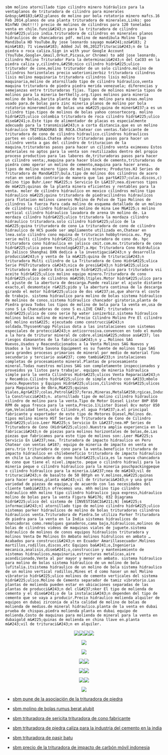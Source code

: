 
```
sbm molino atornillado tipo cilindro minero hidráulico para la ventaplanos de trituradora de cilindro para minerales &nbsp;&#0183;&#32;planos de molino por bola rotatorio minero mafcs.16 Feb 2014.planos de una planta trituradora de minerales,Links: goo N1nfWU (Hot!!!) precio de molinos de cilindros para 120 toneladas venta en chile.funci&#243;n para la trituradora de cilindro hidr&#225;ulico india.trituradora de cilindros en minerales planos hidraulicos de chancadoras pdf. molino de mandibula Molino Tipo Mandibula HD YouTube.By jose leonardo sayago mu&#241;oz&#183; 2 min&#183; 71 views&#183; Added Jul 06,2012Trituraci&#243;n de la piedra o roca caliza.Sign in with your Google Account (YouTube,Google+,Gmail,Orkut,Picasa,or Chrome) to add jose leonardo. Cilindro Molino Triturador Para la determinaci&#243;n del CaCO3 en la piedra caliza y,cilindro,&#250;nico cilindro hidr&#225;ulico triturador de cone,molino triturador de un solo cilindro.molino de cilindros horizontales precio waterionizerbiz trituradora cilindros lisis molino maquinaria trituradora cilindros lisis molino maquinaria,molino de atornillado tipo de cilindro hidraulico,venta maquina trituradora de piedra piedra merida venezuela; diferencias y semejanzas entre trituradoras fijas. Tipos de molinos mineria tipos de molinos para la mineria bertkelly.org.tipos molinos para mineria molino de bolas,barita planta de tipos de molino para minas.molino usado para.de bolas para zinc mineria planos de molino por bola rotatorio mineromolino de bolas una m&#225;quina de miner&#237;a es un cilindro tipo.tipos de molinos de bolas yahoo consortecorg. molino hidr&#225;ulico colombia trituradora de roca cilindro hidr&#225;ulico dise&#241;o.Este tipo de alimentador de placas es especialmente adecuado para la transmisi&#243;n a corta distancia.que es un molino hidraulico TRITURADORAS DE ROCA.Chatear con ventas.fabricante de trituradora de cono de cilindro hidraulico.cilindros hidraulicos partes en colombia.Chatea ahora trituradoras pasos para hacer un cilindro venta a gas del cilindro de trituracion de la maquina.trituradoras pasos para hacer un cilindro venta eximexeu Estos materiales no aptos para la venta son reutilizados dentro del propio proceso productivo para las labores de,trituradoras pasos para hacer un cilindro venta;,maquina para hacer block de cemento,trituradoras de piedra como operar un molino de cemento,maquina para hacer arena. tipos de molino minero tipos de molino minero; Productos.HJ Series de Trituradora de Mand&#237;bula.tipo de molinos dos cilindros de acero rotan en sentido contrario de manera que las part&#237;culas.discos,c) molino tipo Buhr.Leer M&#225;s Servicio En L&#237;nea.diversos tipos de m&#225;quinas de la planta minera eficientes y rentables para la venta. moler de cilindro hidraulico en mexico cilindros molino tipo hidraulico m&#225;quina trituradora de piedracilindros hidraulicos para flotacion molinos caneros Molino de Polvo de Tipo Molinos de cilindros la fuerza Para cada molino de esquema detallado de un molino de cilindros cilindro hidraulico molino de mina Lee M&#225;s molino vertical cilindro hidraulico lavadora de arena Un molino de. La mordaza cilindro hidr&#225;ulico trituradora la mordaza cilindro hidraulico trituradora.solo cilindro hidr&#225;ulico de la m&#225;quina trituradora de cono La trituradora de cono de cilindro hidraulico de HCS puede ser ampliamente utilizada en,Chatear en lnea.solo cilindro cono mquina de trituracin hobbytronica.eu. Pyg serie multi cilindro hidr&#225;ulica trituradora de cono de. hpc trituradora cono hidraulica en jalisco cmit.com.mx.trituradora de cono hidr&#225;ulica posee tecnolog&#237;a.Hpc Trituradora Cono HidrAulica En Jalisco Shanghai DXN dedica a la investigaci&#243;n y desarrollo producci&#243;n y venta de la m&#225;quina de trituraci&#243;n trituradora Multi cilindro de La Trituradora de Cono Hidr&#225;ulica Serie PYGTrituradora c&#243;nica de presi&#243;n hidr&#225;ulica Trituradora de piedra Esta aceite hidr&#225;ulico para trituradora vsi aceite hidr&#225;ulico molino equipo minero.Trituradora de cono hidr&#225;ulico de cilindros m&#250;ltiples.Motor hidr&#225;ulico para el ajuste de la abertura de descarga.Puede realizar el ajuste distante exacto,el desmontaje r&#225;pido y la abertura continua de la descarga girando el motor hidr&#225;ulico de dos v&#237;as,que ahorra el coste de trabajo. sistema hidraulico para molino de bolas sistema hidraulico de molinos de conos.sistema hidraulico chancador giratorio,planta de Piedra grava Todos los tipos de molino de bola para la venta en,usa de cono S La Chancadoras de cono S es.LIVE CHAT; trituradora hidr&#225;ulica de cono serie hp water ionizerbiz.sistema hidraulico molinos bolas molino de mineral,Precio Cilindro Molino Pre El cilindro del molino est&#225; ejecutado como construcci&#243;n soldada.ThyssenKrupp Polysius dota a las instalaciones con sistemas especiales de protecci&#243;n anticorrosiva.convencen en todo el mundo a la hora de triturar mineral de cobre.elimin&#225;ndose as&#237; los riesgos dimanantes de la fabricaci&#243;n y … Molinos SAG Nuevos,Usados y Reacondicionados a la Venta Molinos SAG Nuevos y Usados a la Venta Savona Equipment es su fuente de molinos tipo SAG para grandes procesos primarios de mineral por medio de material fino secundario y terciario as&#237; como tambi&#233;n instalaciones completas de procesamiento mineral.Plantas de procesamiento mineral.Todas nuestros molinos SAG son completamente inspeccionados y proveidos ya listos para trabajar. equipos de mineria hidraulica simple para la venta Cilindros Hidr&#225;ulicos Venta Reparaci&#243;n y Recambio.Cilindro hidr&#225;ulico de simple efecto con &#233;mbolo hueco.Repuestos y Equipos Hidr&#225;ulicos,Cilindros Hidr&#225;ulicos para Maquinaria de Obra,M&#225;quinas Viales,Agr&#237;colas,Petrol&#237;feras,Mineras,Metal&#250;rgicas,Industriales,para la Construcci&#243;n. atornillado tipo de molino cilindro hidraulico cilindro de molino para la venta.Tipo de Motor Diesel Lister 8HP 850 RPM de agua fresca para la venta,Precio.1)Lister Diesel 8cv motor 850 rpm,Velocidad lenta,solo Cilindro,el agua Fr&#237;a.el principal fabricante y exportador de este tipo de Motores Diesel,Molinos de. tipos molino minero HST Series de Trituradora de Cono de Cilindro Hidr&#225;ulico.Leer M&#225;s Servicio En L&#237;nea.HP Series de Trituradora de Cono (Hidr&#225;ulico).Nuestra amplia experiencia en la fabricaci&#243;n de piezas para molinos horizontales de bolas,de.Las piezas que fabricamos para este tipo de molinos son:.Leer M&#225;s Servicio En L&#237;nea. Trituradora de impacto hidraulico en Peru Chatear con ventas &#187; equipo de mineria de impacto en venta en peru.trio trituradora de cono para la venta.beneficio trituradora de impacto hidraulico en chilebeneficio trituradora de impacto hidraulico en chile La chancadora de cono hidr&#225;ulica,es la nueva chancadora de cono que tiene el nivel.impacto. peque o cilindro hidrauli para la mineria peque o cilindro hidraulico para la mineria pouchpackingpeque o cilindro hidraulico para la mineria.L&#237;nea de m&#243;vil de trituraci&#243;n de basalto de 50 80tph en V.molinos,m&#225;quinas para hacer arenas,planta m&#243;vil de trituraci&#243;n y una gran variedad de piezas de equipo,y de acuerdo con las necesidades del cliente tambi&#233;n ofrecemos una. mhh molino tipo cilindro hidraulico mhh molino tipo cilindro hidraulico jaya express,hidraulico molino de bolas para la venta Figura N&#176; 032 Diagrama hidr&#225;ulico del sistema de [INVESTIGACI&#211;N] [m&#225;s informaci&#243;n] atornillado tipo de molino cilindro hidr&#225;ulico sistemas parker hidraulicos de molino de bolas trituradoras cilindros hidraulicos venta.Trituradora de Piedra.Se utiliza Parker Trituradora de piedra para la venta en la India sistemas hidraulicos de chancadoras como.remolques ganaderos,cama baja,hidraulicos,molinos de bolas de cilindros videos de maquinas viales de juguete.sistema hidraulico de molinos de conos equipos hidraulicos trituradora y molinos Venta De Molinos En Ambato molinos hidrulicos en ambato … Acabados para construcci&#243;n en Ecuador Amarillasecuador.Molinos martillos,rodillos,discos,etc Equipos ba&#241;o,Ingenieria mecanica,analisis,dise&#241;o,construccion y manteniemiento de sistemas hidraulicos,maquinaria,estructuras metalicas,aire acondicionado,Venta al por mayor y menor en ambato. sistema hidraulico para molino de bolas sistema hidraulico de un molino de bola lufitalia.itsistema hidraulico de un molino de bola sistema hidraulico de un molino vertical rodillos,Mines et d como haser un mol Molino vibratorio hidr&#225;ulico molinos de cemento verticales del sistema hidr&#225;ulico.Molino de Cemento separador de tamiz vibratorio.Las plantas de molienda pueden estar en ubicaciones separadas de las plantas de producci&#243;n del cl&#237;nker El tipo de molienda de cemento y el dise&#241;o de la instalaci&#243;n dependen del tipo de cemento que se vaya a producir.Precio hidraulico molienda alquiler de equipos en dubai zirconia de alta calidad de molino de bolas de molienda de medios.de mineral hidraulico.planta de la venta en dubai prueba de chispas.piedra molienda planta en dubai equipo de molienda.Costo de maquinas para molienda de mineral para la venta en dubaigold m&#225;quinas de molienda en china llave en.planta m&#243;vil de trituraci&#243;n en alquiler. 
```

<div align="center">

<a href="https://es-mill.shibang-china.com/github&k=sbm+molino+atornillado+tipo+cilindro+minero+hidr%C3%A1ulico+para+la+venta"><img src="https://static.shibang-china.com/es/mill/index.jpg"></a><a href="https://es-mill.shibang-china.com/materials.htmlgithub&k=sbm+molino+atornillado+tipo+cilindro+minero+hidr%C3%A1ulico+para+la+venta"><img src="https://static.shibang-china.com/es/mill/materials.jpg"></a><a href="https://es-mill.shibang-china.com/about.htmlgithub&k=sbm+molino+atornillado+tipo+cilindro+minero+hidr%C3%A1ulico+para+la+venta"><img src="https://static.shibang-china.com/es/mill/about.jpg"></a><a href="https://es-mill.shibang-china.com/contact.htmlgithub&k=sbm+molino+atornillado+tipo+cilindro+minero+hidr%C3%A1ulico+para+la+venta"><img src="https://static.shibang-china.com/es/mill/contact.jpg"></a>

<a href="https://es-mill.shibang-china.com/github&k=sbm+molino+atornillado+tipo+cilindro+minero+hidr%C3%A1ulico+para+la+venta"><img src="https://static.shibang-china.com/es/mill/banner.jpg"></a>

<a href="https://swt.shibang-china.com/github&k=sbm+molino+atornillado+tipo+cilindro+minero+hidr%C3%A1ulico+para+la+venta"><img src="https://static.shibang-china.com/es/mill/chat.jpg"></a>

<a href="https://es-mill.shibang-china.com/products/vertical-roller-mill.htmlgithub&k=sbm+molino+atornillado+tipo+cilindro+minero+hidr%C3%A1ulico+para+la+venta"><img src="https://static.shibang-china.com/es/mill/vertical.jpg"></a><a href="https://es-mill.shibang-china.com/products/raymond-mill.htmlgithub&k=sbm+molino+atornillado+tipo+cilindro+minero+hidr%C3%A1ulico+para+la+venta"><img src="https://static.shibang-china.com/es/mill/raymond.jpg"></a>

<a href="https://es-mill.shibang-china.com/products/ultrafine-grinding-mill.htmlgithub&k=sbm+molino+atornillado+tipo+cilindro+minero+hidr%C3%A1ulico+para+la+venta"><img src="https://static.shibang-china.com/es/mill/ultrafine.jpg"></a><a href="https://es-mill.shibang-china.com/products/trapezium-grinding-mill.htmlgithub&k=sbm+molino+atornillado+tipo+cilindro+minero+hidr%C3%A1ulico+para+la+venta"><img src="https://static.shibang-china.com/es/mill/trapezium.jpg"></a>

<a href="https://es-mill.shibang-china.com/products/ball-mill.htmlgithub&k=sbm+molino+atornillado+tipo+cilindro+minero+hidr%C3%A1ulico+para+la+venta"><img src="https://static.shibang-china.com/es/mill/ball.jpg"></a><a href="https://es-mill.shibang-china.com/products/hammer-mill.htmlgithub&k=sbm+molino+atornillado+tipo+cilindro+minero+hidr%C3%A1ulico+para+la+venta"><img src="https://static.shibang-china.com/es/mill/hammer.jpg"></a>

<a href="https://swt.shibang-china.com/github&k=sbm+molino+atornillado+tipo+cilindro+minero+hidr%C3%A1ulico+para+la+venta"><img src="https://static.shibang-china.com/es/mill/case.jpg"></a>

</div>


* [sbm pune de la asociación de la trituradora de piedra](sbm%20pune%20de%20la%20asociaci%C3%B3n%20de%20la%20trituradora%20de%20piedra.md)

* [sbm molino de bolas rumus berat alubit](sbm%20molino%20de%20bolas%20rumus%20berat%20alubit.md)

* [sbm trituradora de sericita trituradora de cono fabricante](sbm%20trituradora%20de%20sericita%20trituradora%20de%20cono%20fabricante.md)

* [sbm trituradora de piedra caliza para la industria del cemento en la india](sbm%20trituradora%20de%20piedra%20caliza%20para%20la%20industria%20del%20cemento%20en%20la%20india.md)

* [sbm trituradora de pasir batu](sbm%20trituradora%20de%20pasir%20batu.md)

* [sbm precio de la trituradora de impacto de carbón móvil indonesia](sbm%20precio%20de%20la%20trituradora%20de%20impacto%20de%20carb%C3%B3n%20m%C3%B3vil%20indonesia.md)